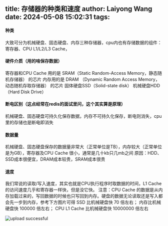 title: 存储器的种类和速度
author: Laiyong Wang
date: 2024-05-08 15:02:31
tags:
---
#### 种类
  大致可分为机械硬盘、固态硬盘、内存三种存储器，cpu内也有存储数据的组件：寄存器、CPU L1/L2/L3 Cache，
#### 硬件介质（用的啥保存数据）
  寄存器和CPU Cache 用的是 SRAM（Static Random-Access Memory，静态随机存储器） 的芯片
  内存用的是 DRAM （Dynamic Random Access Memory，动态随机存取存储器） 的芯片
  固体硬盘SSD（Solid-state disk）
  机械硬盘HDD（Hard Disk Drive）
  
#### 断电区别（这点经常在redis的面试里问，这个其实算是原理）
  机械硬盘、固态硬盘可持久化保存数据，内存不可持久化保存，断电则消失，cpu里的存储也是断电即消失
  
#### 数据量
  机械硬盘、固态硬盘保存的数据量非常大（正常单位是TB），内存较大（正常单位是为GB），寄存器及CPU Cache 很小，通常是几十kb只几mb之间
  原因：HDD、SSD成本很便宜，DRAM成本较贵，SRAM成本很贵
#### 速度
  我们常说的读取/写入速度，其实也就是CPU执行程序时取数据的时间，L1 Cache的访问速度几乎和寄存器一样快，但是没它快。
  注意：CPU Cache 的数据是从内存加载过来的，写回数据的时候也只写回到内存。硬盘的数据无论读取还是写入都会先一步到内存，参考下方图片可得
  SSD 比机械硬盘快 70 倍左右；
  内存比机械硬盘快 100000 倍左右；
  CPU L1 Cache 比机械硬盘快 10000000 倍左右
  
![upload successful](/images/pasted-36.png)
  